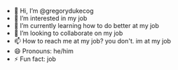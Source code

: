 - 👋 Hi, I’m @gregorydukecog
- 👀 I’m interested in my job
- 🌱 I’m currently learning how to do better at my job
- 💞️ I’m looking to collaborate on my job
- 📫 How to reach me at my job? you don't. im at my job
- 😄 Pronouns: he/him 
- ⚡ Fun fact: job

<!---
gregorydukecog/gregorydukecog is a ✨ special ✨ repository because its `README.md` (this file) appears on your GitHub profile.
You can click the Preview link to take a look at your changes.
--->
